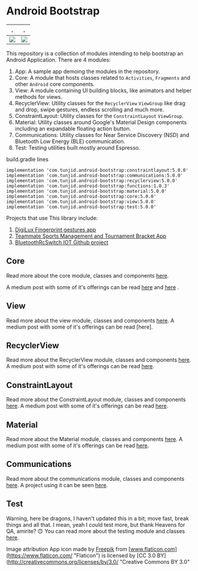 # Android Bootstrap


.             |  .
:-------------------------:|:-------------------------:
![](https://cdn-images-1.medium.com/max/1600/1*sxTblN6YkLnGSoNjuEfGaw.gif)  |  ![](https://cdn-images-1.medium.com/max/1600/1*5tbALvA4vm5S00g7TMsQ6A.gif)

This repository is a collection of modules intending to help bootstrap an Android Application.
There are 4 modules:

1. App: A sample app demoing the modules in the repository. 
2. Core: A module that hosts classes related to ```Activities```, ```Fragments``` and other ```Android``` core components.
3. View: A module containing UI building blocks, like animators and helper methods for views.
4. RecyclerView: Utility classes for the ```RecyclerView``` ```ViewGroup``` like drag and drop, swipe gestures, endless scrolling and much more.
5. ConstraintLayout: Utility classes for the ```ConstraintLayout``` ```ViewGroup```.
6. Material: Utility classes around Google's Material Design components including an expandable floating action button.
7. Communications: Utility classes for Near Service Discovery (NSD) and Bluetooth Low Energy (BLE) communication.
8. Test: Testing utilities built mostly around Espresso.

build.gradle lines

    implementation 'com.tunjid.android-bootstrap:constraintlayout:5.0.0'
    implementation 'com.tunjid.android-bootstrap:communications:5.0.0'
    implementation 'com.tunjid.android-bootstrap:recyclerview:5.0.0'
    implementation 'com.tunjid.android-bootstrap:functions:1.0.3'
    implementation 'com.tunjid.android-bootstrap:material:5.0.0'
    implementation 'com.tunjid.android-bootstrap:core:5.0.0'
    implementation 'com.tunjid.android-bootstrap:view:5.0.0'
    implementation 'com.tunjid.android-bootstrap:test:5.0.0'


Projects that use This library include:

1. [DigiLux Fingerprint gestures app](https://play.google.com/store/apps/details?id=com.tunjid.fingergestures)
2. [Teammate Sports Management and Tournament Bracket App](https://play.google.com/store/apps/details?id=com.mainstreetcode.teammate)
3. [BluetoothRcSwitch IOT Github project](https://github.com/tunjid/BluetoothRcSwitch)

## Core
Read more about the core module, classes and components [here](https://github.com/tunjid/android-bootstrap/blob/master/core/README.md).

A medium post with some of it's offerings can be read [here](https://medium.com/@Tunji_D/i-want-it-all-owning-the-system-window-and-consuming-insets-718b7e19960)
                                                             and [here](https://medium.com/@Tunji_D/concatenating-arbitrary-text-spans-in-android-90305ebb8e9b) .

## View
Read more about the view module, classes and components [here](https://github.com/tunjid/android-bootstrap/blob/master/view/README.md).
A medium post with some of it's offerings can be read [here].

## RecyclerView
Read more about the RecyclerView module, classes and components [here](https://github.com/tunjid/android-bootstrap/blob/master/recyclerview/README.md).
A medium post with some of it's offerings can be read [here](https://medium.com/@Tunji_D/composing-attributes-of-a-dynamic-recyclerview-with-functions-300064990bd4).

## ConstraintLayout
Read more about the ConstraintLayout module, classes and components [here](https://github.com/tunjid/android-bootstrap/blob/master/constraintlayout/README.md).
A medium post with some of it's offerings can be read [here](https://proandroiddev.com/sliding-along-composing-a-dynamic-reusable-viewpager-indicator-animator-f7c46d559a21).

## Material
Read more about the Material module, classes and components [here](https://github.com/tunjid/android-bootstrap/blob/master/material/README.md).
A medium post with some of it's offerings can be read [here](https://proandroiddev.com/creating-an-expandable-floating-action-button-in-android-6626b968559e).

## Communications
Read more about the communications module, classes and components [here](https://github.com/tunjid/android-bootstrap/blob/master/communications/README.md).
A project using it can be seen [here](https://github.com/tunjid/BluetoothRcSwitch).

## Test
Warning, here be dragons, I haven't updated this in a bit; move fast, break things and all that.
I mean, yeah I could test more, but thank Heavens for QA, amirite? 🙃
You can read more about the testing module and classes [here](https://github.com/tunjid/android-bootstrap/blob/master/test/README.md).

Image attribution
App icon made by [Freepik](https://www.freepik.com/?__hstc=57440181.7a5d7d3cc018b38de5851a6c095932c9.1558869007278.1558869007278.1558869007278.1&__hssc=57440181.5.1558869007279&__hsfp=1983466168 "Freepik") from [www.flaticon.com](https://www.flaticon.com/ "Flaticon") is licensed by [CC 3.0 BY](http://creativecommons.org/licenses/by/3.0/ "Creative Commons BY 3.0"

